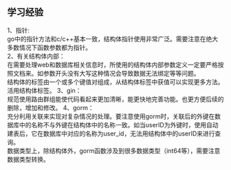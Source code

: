 ## 学习经验 ##
1、指针:   
go中的指针方法和c/c++基本一致，结构体指针使用非常广泛。需要注意在绝大多数情况下函数参数都为指针。    
2、有关结构体内部：  
在需要处理web和数据库相关信息时，所使用的结构体内部参数定义一定要严格按照文档来。如参数开头没有大写这种情况会导致数据无法绑定等等问题。    
结构体的标签由一个或多个键值对组成，从结构体标签中获值可以实现更多方法。活用结构体标签。
3、gin：   
规范使用路由群组能使代码看起来更加清晰，能更快地完善功能。也更方便后续的删除，增加和修改。
4、gorm：   
充分利用关联来实现对复杂情况的处理。要注意使用gorm时，关联后的外键在数据库中的名称不与外键在结构体中的名称一致。如当userID为外键时，使用自动建表后，它在数据库中对应的名称为user_id，无法用结构体中的userID来进行查询。   
数据类型上，除结构体外，gorm函数涉及到很多数据类型（int64等），需要注意数据类型转换。   

